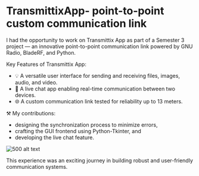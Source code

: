 # TransmittixApp- point-to-point custom communication link

I had the opportunity to work on Transmittix App as part of a Semester 3 project — an innovative point-to-point communication link powered by GNU Radio, BladeRF, and Python.

Key Features of Transmittix App:
* 💡 A versatile user interface for sending and receiving files, images, audio, and video.
* 💬 A live chat app enabling real-time communication between two devices.
* 🌐 A custom communication link tested for reliability up to 13 meters.

⚒️ My contributions:
* designing the synchronization process to minimize errors,
* crafting the GUI frontend using Python-Tkinter, and 
* developing the live chat feature. 

![500 alt text](assets/markdown/transmit.jpeg)

This experience was an exciting journey in building robust and user-friendly communication systems.
